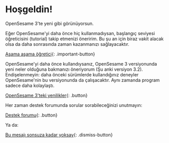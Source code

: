 # Hoşgeldin!

OpenSesame 3'te yeni gibi görünüyorsun.

Eğer OpenSesame'yi daha önce hiç kullanmadıysan, başlangıç seviyesi öğreticisini (tutorial) takip etmenizi öneririm. Bu şu an için biraz vakit alacak olsa da daha sonrasında zaman kazanmanızı sağlayacaktır.

[Aşama aşama öğretici](new:http://osdoc.cogsci.nl/3.2/tutorials/beginner){: .important-button}

OpenSesame'yi daha önce kullandıysanız, OpenSesame 3 versiyonunda yeni neler olduğuna bakmanızı öneriyorum (Şu anki versiyon 3.2). Endişelenmeyin: daha önceki sürümlerde kullandığınız deneyler OpenSesame'nin bu versiyonunda da çalışacaktır. Aynı zamanda program sadece daha kolaylaştı.

[OpenSesame 3'teki yenilikler](new:http://osdoc.cogsci.nl/3.2/important-changes-3){: .button}

Her zaman destek forumunda sorular sorabileceğinizi unutmayın:

[Destek forumu](new:http://forum.cogsci.nl/){: .button}

Ya da:

[Bu mesajı sonsuza kadar yoksay](opensesame://event.os3n_dismiss_startup){: .dismiss-button}

